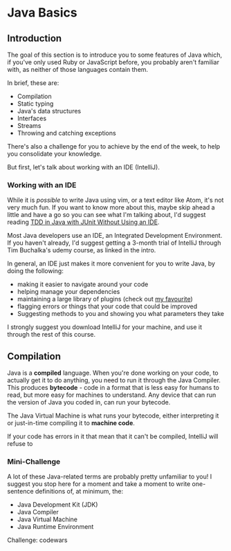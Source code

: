 # Java Basics

## Introduction
The goal of this section is to introduce you to some features of Java which, if you've only used Ruby or JavaScript before, you probably aren't familiar with, as neither of those languages contain them. 

In brief, these are:

* Compilation
* Static typing
* Java's data structures
* Interfaces
* Streams
* Throwing and catching exceptions

There's also a challenge for you to achieve by the end of the week, to help you consolidate your knowledge.

But first, let's talk about working with an IDE (IntelliJ).

### Working with an IDE

While it is *possible* to write Java using vim, or a text editor like Atom, it's not very much fun. If you want to know more about this, maybe skip ahead a little and have a go so you can see what I'm talking about, I'd suggest reading [TDD in Java with JUnit  Without Using an IDE](https://medium.com/@pelensky/java-tdd-with-junit-without-using-an-ide-cd24d38adff).

Most Java developers use an IDE, an Integrated Development Environment. If you haven't already, I'd suggest getting a 3-month trial of IntelliJ through Tim Buchalka's udemy course, as linked in the intro.

In general, an IDE just makes it more convenient for you to write Java, by doing the following:

* making it easier to navigate around your code
* helping manage your dependencies
* maintaining a large library of plugins (check out [my favourite](https://plugins.jetbrains.com/plugin/8575-nyan-progress-bar))
* flagging errors or things that your code that could be improved
* Suggesting methods to you and showing you what parameters they take

I strongly suggest you download IntelliJ for your machine, and use it through the rest of this course. 

## Compilation

Java is a **compiled** language. When you're done working on your code, to actually get it to do anything, you need to run it through the Java Compiler. This produces **bytecode** - code in a format that is less easy for humans to read, but more easy for machines to understand. Any device that can run the version of Java you coded in, can run your bytecode.

The Java Virtual Machine is what runs your bytecode, either interpreting it or just-in-time compiling it to **machine code**.

If your code has errors in it that mean that it can't be compiled, IntelliJ will refuse to 

### Mini-Challenge
A lot of these Java-related terms are probably pretty unfamiliar to you! I suggest you stop here for a moment and take a moment to write one-sentence definitions of, at minimum, the:

* Java Development Kit (JDK)
* Java Compiler
* Java Virtual Machine
* Java Runtime Environment



Challenge: codewars
